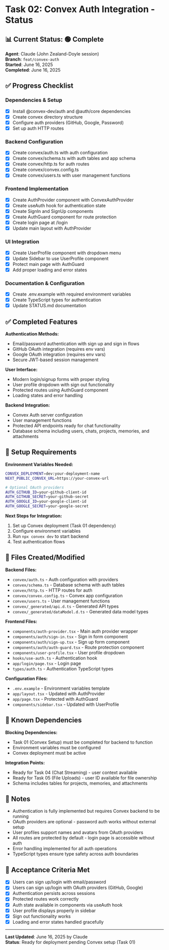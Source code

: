 # Task 02: Convex Auth Integration - Status

## 📊 **Current Status**: 🟢 Complete

**Agent**: Claude (John Zealand-Doyle session)  
**Branch**: `feat/convex-auth`  
**Started**: June 16, 2025  
**Completed**: June 16, 2025  

## ✅ **Progress Checklist**

### **Dependencies & Setup**
- [x] Install @convex-dev/auth and @auth/core dependencies
- [x] Create convex directory structure
- [x] Configure auth providers (GitHub, Google, Password)
- [x] Set up auth HTTP routes

### **Backend Configuration**
- [x] Create convex/auth.ts with auth configuration
- [x] Create convex/schema.ts with auth tables and app schema
- [x] Create convex/http.ts for auth routes
- [x] Create convex/convex.config.ts
- [x] Create convex/users.ts with user management functions

### **Frontend Implementation**
- [x] Create AuthProvider component with ConvexAuthProvider
- [x] Create useAuth hook for authentication state
- [x] Create SignIn and SignUp components
- [x] Create AuthGuard component for route protection
- [x] Create login page at /login
- [x] Update main layout with AuthProvider

### **UI Integration**
- [x] Create UserProfile component with dropdown menu
- [x] Update Sidebar to use UserProfile component
- [x] Protect main page with AuthGuard
- [x] Add proper loading and error states

### **Documentation & Configuration**
- [x] Create .env.example with required environment variables
- [x] Create TypeScript types for authentication
- [x] Update STATUS.md documentation

## ✅ **Completed Features**

**Authentication Methods:**
- Email/password authentication with sign up and sign in flows
- GitHub OAuth integration (requires env vars)
- Google OAuth integration (requires env vars)
- Secure JWT-based session management

**User Interface:**
- Modern login/signup forms with proper styling
- User profile dropdown with sign out functionality
- Protected routes using AuthGuard component
- Loading states and error handling

**Backend Integration:**
- Convex Auth server configuration
- User management functions
- Protected API endpoints ready for chat functionality
- Database schema including users, chats, projects, memories, and attachments

## 🔧 **Setup Requirements**

**Environment Variables Needed:**
```bash
CONVEX_DEPLOYMENT=dev:your-deployment-name
NEXT_PUBLIC_CONVEX_URL=https://your-convex-url

# Optional OAuth providers
AUTH_GITHUB_ID=your-github-client-id
AUTH_GITHUB_SECRET=your-github-secret
AUTH_GOOGLE_ID=your-google-client-id
AUTH_GOOGLE_SECRET=your-google-secret
```

**Next Steps for Integration:**
1. Set up Convex deployment (Task 01 dependency)
2. Configure environment variables
3. Run `npx convex dev` to start backend
4. Test authentication flows

## 🔗 **Files Created/Modified**

**Backend Files:**
- `convex/auth.ts` - Auth configuration with providers
- `convex/schema.ts` - Database schema with auth tables
- `convex/http.ts` - HTTP routes for auth
- `convex/convex.config.ts` - Convex app configuration
- `convex/users.ts` - User management functions
- `convex/_generated/api.d.ts` - Generated API types
- `convex/_generated/dataModel.d.ts` - Generated data model types

**Frontend Files:**
- `components/auth-provider.tsx` - Main auth provider wrapper
- `components/auth/sign-in.tsx` - Sign in form component
- `components/auth/sign-up.tsx` - Sign up form component
- `components/auth/auth-guard.tsx` - Route protection component
- `components/user-profile.tsx` - User profile dropdown
- `hooks/use-auth.ts` - Authentication hook
- `app/login/page.tsx` - Login page
- `types/auth.ts` - Authentication TypeScript types

**Configuration Files:**
- `.env.example` - Environment variables template
- `app/layout.tsx` - Updated with AuthProvider
- `app/page.tsx` - Protected with AuthGuard
- `components/sidebar.tsx` - Updated with UserProfile

## 🚧 **Known Dependencies**

**Blocking Dependencies:**
- Task 01 (Convex Setup) must be completed for backend to function
- Environment variables must be configured
- Convex deployment must be active

**Integration Points:**
- Ready for Task 04 (Chat Streaming) - user context available
- Ready for Task 05 (File Uploads) - user ID available for file ownership
- Schema includes tables for projects, memories, and attachments

## 📝 **Notes**

- Authentication is fully implemented but requires Convex backend to be running
- OAuth providers are optional - password auth works without external setup
- User profiles support names and avatars from OAuth providers
- All routes are protected by default - login page is accessible without auth
- Error handling implemented for all auth operations
- TypeScript types ensure type safety across auth boundaries

## 🎯 **Acceptance Criteria Met**

- [x] Users can sign up/login with email/password
- [x] Users can sign up/login with OAuth providers (GitHub, Google)
- [x] Authentication persists across sessions
- [x] Protected routes work correctly
- [x] Auth state available in components via useAuth hook
- [x] User profile displays properly in sidebar
- [x] Sign out functionality works
- [x] Loading and error states handled gracefully

---

**Last Updated**: June 16, 2025 by Claude  
**Status**: Ready for deployment pending Convex setup (Task 01)